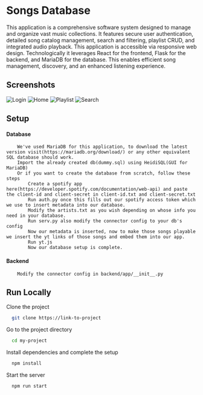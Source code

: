 
# Songs Database


This application is a comprehensive software system designed to manage and organize vast music collections. It features secure user authentication, detailed song catalog management, search and filtering, playlist CRUD, and integrated audio playback. This application is accessible via responsive web design. Technologically it leverages React for the frontend, Flask for the backend, and MariaDB for the database. This enables efficient song management, discovery, and an enhanced listening experience.




## Screenshots

![Login](https://github.com/360smchandan/dbms/assets/15228512/ff28d4ed-61a6-4d57-a8e3-141bcacc1686)
![Home](https://github.com/360smchandan/dbms/assets/15228512/338be554-a797-4751-b722-0a0a28b3947d)
![Playlist](https://github.com/360smchandan/dbms/assets/15228512/75d74ad9-19e5-4493-9a6f-c0610abc573f)
![Search](https://github.com/360smchandan/dbms/assets/15228512/1367ec5e-e988-4431-a999-33c999fcddbd)


## Setup

#### Database
        We've used MariaDB for this application, to download the latest version visit(https://mariadb.org/download/) or any other equivalent SQL database should work.
        Import the already created db(dummy.sql) using HeidiSQL(GUI for MariaDB)
        Or if you want to create the database from scratch, follow these steps
            Create a spotify app here(https://developer.spotify.com/documentation/web-api) and paste the client-id and client-secret in client-id.txt and client-secret.txt
            Run auth.py once this fills out our spotify access token which we use to insert metadata into our database.
            Modify the artists.txt as you wish depending on whose info you need in your database.
            Run serv.py also modify the connector config to your db's config
            Now our metadata is inserted, now to make those songs playable we insert the yt links of those songs and embed them into our app.
            Run yt.js
            Now our database setup is complete.

      
#### Backend
        Modify the connector config in backend/app/__init__.py
        
## Run Locally

Clone the project

```bash
  git clone https://link-to-project
```

Go to the project directory

```bash
  cd my-project
```

Install dependencies and complete the setup

```bash
  npm install
```

Start the server

```bash
  npm run start
```

